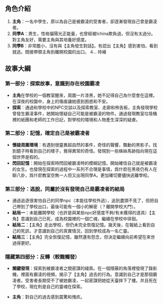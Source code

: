 ## 角色介紹
1. **主角**：一名中學生，原以為自己是被霸淩的受害者，卻逐漸發現自己曾是霸淩者。
2. **同學A**：男生，性格偏陽光正能量，也曾經被Ichina欺負過，但沒有太過分。對主角友好，需要主角與其培養好感度。
3. **同學B**：非常膽小，沒有與【主角發生對話】。有認出【主角】感到害怕，看到就逃。間接帶領主角到離開校園的出口。
4... 待補

## 故事大綱
### 第一部分：探索故事，意識到存在校園霸凌
- **主角**在學校的一個教室醒來，周圍一片漆黑，她不記得自己為什麼會在這裡。在深夜的校園中，身上的傷痕讓她感到困惑和不安。
- **探索**：通過和學校中的NPC交談以及探索教室、走廊和佈告板，主角發現學校曾發生霸淩事件，她開始懷疑自己可能是被霸淩的物件。通過發現教室垃圾桶裡的紙團和老師的工作日記，對學校的環境和人物產生深深的疑慮。


### 第二部分：記憶，確定自己是被霸凌者
- **懷疑周圍環境**：有遇到很靈異超自然的事件，奇怪的聲響，飄動的黑影子。找到鏡子時看到自己的樣子，覺得異常的奇怪。發現到一些蛛絲馬跡指向現在這個世界是假的。
- **閃回記憶**：開始在探索時閃回被霸凌時的模糊記憶。開始確信自己就是被霸凌的女生。也發現在探索的過程中一系列不合理是事情，爲什麽在黑夜仍有人在聊八卦，爲什麽教室空無一人但又出現同學A。更加確切要儘快逃離學校。


### 第三部分：逃脫，同屬於沒有發現自己是霸凌者的結局
- 通過追逐很害怕自己的同學npc（本能往學校外逃），追到盡頭不見了，但把自己帶到了學校出口，最後可能有一個小的解密（？離開學校大門）。
- **結局一**：未能離開學校（也許是與某些npc好感度不夠/有未獲得的道具）【主角】意識到自己已死，成為校園裡的一個亡魂，繼續在學校中徘徊。
- **結局二**：【主角】走出學校，但仍未完全恢復記憶。幾天後，在報紙上看到自己的死訊，才意識到自己的真實情況，回到學校成為一名亡靈。
- **結局三**：【主角】完全恢復記憶，雖然還有怨念，但決定繼續向前希望在來世過得更好。


### 隱藏第四部分：反轉（較難觸發）
- **關鍵發現**：探索到被霸凌者之間密謀的綫索。在一個隱蔽的角落裡發現了錄影機，裡面有霸淩的視頻，揭示了【主角】過去的行為。意識到自己才是那個霸凌者。受害者長期受不了被她霸凌，一起密謀把她從天臺摔下了樓。并且死在了學校，現在則是自己的靈魂在探索。

- **主角**：對自己的過去感到震驚和愧疚。
